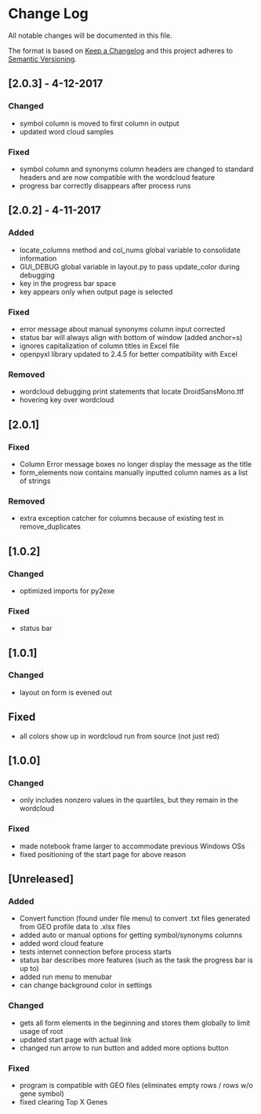 # Change Log
All notable changes will be documented in this file.

The format is based on [Keep a Changelog](http://keepachangelog.com/)
and this project adheres to [Semantic Versioning](http://semver.org/).

## [2.0.3] - 4-12-2017
### Changed
- symbol column is moved to first column in output
- updated word cloud samples

### Fixed
- symbol column and synonyms column headers are changed to standard headers
and are now compatible with the wordcloud feature
- progress bar correctly disappears after process runs

## [2.0.2] - 4-11-2017
### Added
- locate_columns method and col_nums global variable to consolidate information
- GUI_DEBUG global variable in layout.py to pass update_color during debugging
- key in the progress bar space
- key appears only when output page is selected

### Fixed
- error message about manual synonyms column input corrected
- status bar will always align with bottom of window (added anchor=s)
- ignores capitalization of column titles in Excel file
- openpyxl library updated to 2.4.5 for better compatibility with Excel

### Removed
- wordcloud debugging print statements that locate DroidSansMono.ttf
- hovering key over wordcloud

## [2.0.1]
### Fixed
- Column Error message boxes no longer display the message as the title
- form_elements now contains manually inputted column names as a list of strings

### Removed
- extra exception catcher for columns because of existing test in remove_duplicates

## [1.0.2]
### Changed
- optimized imports for py2exe

### Fixed
- status bar

## [1.0.1]
### Changed
- layout on form is evened out

## Fixed
- all colors show up in wordcloud run from source (not just red)

## [1.0.0]
### Changed
- only includes nonzero values in the quartiles, but they remain in the wordcloud

### Fixed
- made notebook frame larger to accommodate previous Windows OSs
- fixed positioning of the start page for above reason

## [Unreleased]
### Added
- Convert function (found under file menu) to convert .txt files
generated from GEO profile data to .xlsx files
- added auto or manual options for getting symbol/synonyms columns
- added word cloud feature
- tests internet connection before process starts
- status bar describes more features (such as the task the progress bar is up to)
- added run menu to menubar
- can change background color in settings

### Changed
- gets all form elements in the beginning and stores them globally to limit usage of root
- updated start page with actual link
- changed run arrow to run button and added more options button

### Fixed
- program is compatible with GEO files (eliminates empty rows / rows w/o gene symbol)
- fixed clearing Top X Genes
